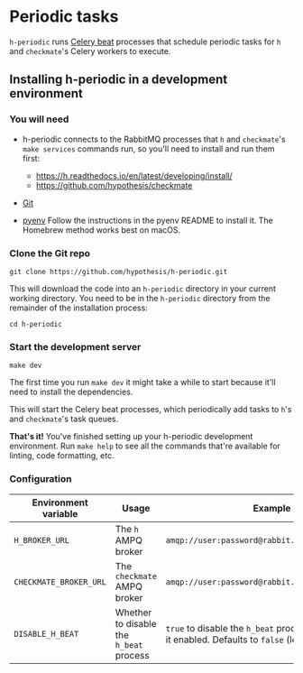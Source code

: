 Periodic tasks
==============

`h-periodic` runs [Celery beat](https://docs.celeryproject.org/en/stable/userguide/periodic-tasks.html)
processes that schedule periodic tasks for `h` and `checkmate`'s Celery workers
to execute.

## Installing h-periodic in a development environment

### You will need

* h-periodic connects to the RabbitMQ processes that `h` and `checkmate`'s
`make services` commands run, so you'll need to install and run them first:

  * https://h.readthedocs.io/en/latest/developing/install/
  * https://github.com/hypothesis/checkmate

* [Git](https://git-scm.com/)

* [pyenv](https://github.com/pyenv/pyenv)
  Follow the instructions in the pyenv README to install it.
  The Homebrew method works best on macOS.

### Clone the Git repo

    git clone https://github.com/hypothesis/h-periodic.git

This will download the code into an `h-periodic` directory in your current
working directory. You need to be in the `h-periodic` directory from the
remainder of the installation process:

    cd h-periodic

### Start the development server

    make dev

The first time you run `make dev` it might take a while to start because it'll
need to install the dependencies.

This will start the Celery beat processes, which periodically add tasks
to `h`'s and `checkmate`'s task queues.

**That's it!** You’ve finished setting up your h-periodic development
environment. Run `make help` to see all the commands that're available for
linting, code formatting, etc.

### Configuration

| Environment variable | Usage | Example |
|----------------------|-------|---------|
| `H_BROKER_URL`         | The `h` AMPQ broker | `amqp://user:password@rabbit.example.com:5672//` |
| `CHECKMATE_BROKER_URL` | The `checkmate` AMPQ broker | `amqp://user:password@rabbit.example.com:5673//` |
| `DISABLE_H_BEAT` | Whether to disable the `h_beat` process | `true` to disable the `h_beat` process, `false` to leave it enabled. Defaults to `false` (leave it enabled) |


